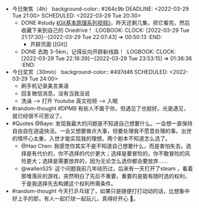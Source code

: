 - 今日聚焦（4h）
  background-color:: #264c9b
  DEADLINE: <2022-03-29 Tue 21:00>
  SCHEDULED: <2022-03-29 Tue 20:30>
	- DONE #study [《Git基本原理系列视频》](https://space.bilibili.com/364122352/channel/collectiondetail?sid=290009)，昨天还剩几集，把它看完，然后收藏下来到自己的 Onedrive！
	  :LOGBOOK:
	  CLOCK: [2022-03-29 Tue 21:17:30]--[2022-03-29 Tue 22:07:43] =>  00:50:13
	  :END:
		- 开辟页面 [[Git]]
	- DONE 去跑 3-5km，记得反向开辟新线路！
	  :LOGBOOK:
	  CLOCK: [2022-03-29 Tue 22:16:39]--[2022-03-29 Tue 23:53:15] =>  01:36:36
	  :END:
- 今日奖赏（30min）
  background-color:: #497d46
  SCHEDULED: <2022-03-29 Tue 24:00>
	- 刷手机记录美言美语
	- 回复微信消息，没有当我没说
	- 洗澡 --> 打开 Youtube 英文视频 --> 入眠
- #random-thought #DPMB 有些人不属于你，但遇见了也挺好。光是遇见，就已经很不可思议了。
- #Quotes @Baye: 发现我最大的问题是不知道自己想要什么。一会想一直保持自由自在逍遥快活。一会又想要做点大事，但要处理我不愿意处理的事。出世的情怀心太重，入世才能实现我的理想。两个剧本不知道怎么选了。
	- @Hao Chen: 我感觉你其实不是不知道自己想要什么，而是害怕失去。选择是有代价的，你不选择的代价更大；选择是要冒险的，你不敢冒险的风险更大；选择是需要放弃的，因为无论怎么选你都会要放弃……
	- @wallen525: 这个问题我前几年经历过，后来有一天打开了steam ，看着那堆落灰的游戏，突然明白了先后不重要，重要的是能有随时选的权利，于是我选择先去构建这个权利所需条件。
- #random-thought 今天打乒乓球了，如果只是随便打打动动的话，比想象中好上手的耶，有人一起打球一起玩儿，真得好开心 👏。